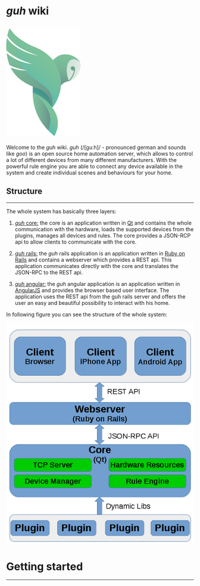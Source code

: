 # *guh* wiki 
![guh logo](figures/logo.png)
--------------------------------------------
Welcome to the *guh* wiki. *guh* (/[guːh]/ - pronounced german and sounds like *goo*) is an open source home automation server, which allows to control a lot of different devices from many different manufacturers. With the powerful rule engine you are able to connect any device available in the system and create individual scenes and behaviours for your home. 

## Structure
--------------------------------------------
The whole system has basically three layers:

1. [*guh* core:](https://github.com/guh/guh) the core is an application written in [Qt](http://qt-project.org/) and contains the whole communication with the hardware, loads the supported devices from the plugins, manages all devices and rules. The core provides a JSON-RCP api to allow clients to communicate with the core.

2. [*guh* rails:](https://github.com/guh/guh_rails) the *guh* rails application is an application written in [Ruby on Rails](http://rubyonrails.org/) and contains a webserver which provides a REST api. This application communicates directly with the core and translates the JSON-RPC to the REST api.

3. [*guh* angular:](https://github.com/guh/guh_angular) the *guh* angular application is an application written in [AngularJS](https://angularjs.org/) and provides the browser based user interface. The application uses the REST api from the guh rails server and offers the user an easy and beautiful possibility to interact with his home. 

In following figure you can see the structure of the whole system:

![Structure of guhOS](figures/Structure.png)


# Getting started
--------------------------------------------
